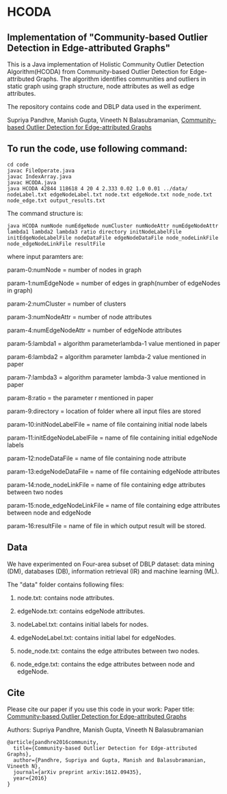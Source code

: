 # HCODA
## Implementation of "Community-based Outlier Detection in Edge-attributed Graphs"

This is a Java implementation of Holistic Community Outlier Detection Algorithm(HCODA) from Community-based Outlier Detection for Edge-attributed Graphs. The algorithm identifies communities and outliers in static graph using graph structure, node attributes as well as edge attributes.

The repository contains code and DBLP data used in the experiment.

Supriya Pandhre, Manish Gupta, Vineeth N Balasubramanian, [Community-based Outlier Detection for Edge-attributed Graphs](https://arxiv.org/abs/1612.09435)


## To run the code, use following command:
```
cd code
javac FileOperate.java
javac IndexArray.java
javac HCODA.java
java HCODA 42844 118618 4 20 4 2.333 0.02 1.0 0.01 ../data/ nodeLabel.txt edgeNodeLabel.txt node.txt edgeNode.txt node_node.txt node_edge.txt output_results.txt
```

The command structure is:

```
java HCODA numNode numEdgeNode numCluster numNodeAttr numEdgeNodeAttr lambda1 lambda2 lambda3 ratio directory initNodeLabelFile initEdgeNodeLabelFile nodeDataFile edgeNodeDataFile node_nodeLinkFile node_edgeNodeLinkFile resultFile
```

where input paramters are:

param-0:numNode = number of nodes in graph

param-1:numEdgeNode = number of edges in graph(number of edgeNodes in graph)

param-2:numCluster = number of clusters

param-3:numNodeAttr = number of node attributes

param-4:numEdgeNodeAttr = number of edgeNode attributes

param-5:lambda1 = algorithm parameterlambda-1 value mentioned in paper

param-6:lambda2 = algorithm parameter lambda-2 value mentioned in paper

param-7:lambda3 = algorithm parameter lambda-3 value mentioned in paper

param-8:ratio = the parameter r mentioned in paper

param-9:directory = location of folder where all input files are stored

param-10:initNodeLabelFile = name of file containing initial node labels

param-11:initEdgeNodeLabelFile = name of file containing initial edgeNode labels

param-12:nodeDataFile = name of file containing node attribute

param-13:edgeNodeDataFile = name of file containing edgeNode attributes

param-14:node_nodeLinkFile = name of file containing edge attributes between two nodes

param-15:node_edgeNodeLinkFile = name of file containing edge attributes between node and edgeNode

param-16:resultFile = name of file in which output result will be stored.


## Data
We have experimented on Four-area subset of DBLP dataset: data mining (DM), databases (DB), information retrieval (IR) and machine learning (ML). 

The "data" folder contains following files:

 1) node.txt: contains node attributes.
 
 2) edgeNode.txt: contains edgeNode attributes.
 
 3) nodeLabel.txt: contains initial labels for nodes.
 
 4) edgeNodeLabel.txt: contains initial label for edgeNodes.
 
 5) node_node.txt: contains the edge attributes between two nodes.
 
 6) node_edge.txt: contains the edge attributes between node and edgeNode.
 

## Cite

Please cite our paper if you use this code in your work:
Paper title: [Community-based Outlier Detection for Edge-attributed Graphs](https://arxiv.org/abs/1612.09435)

Authors: Supriya Pandhre, Manish Gupta, Vineeth N Balasubramanian

```
@article{pandhre2016community,
  title={Community-based Outlier Detection for Edge-attributed Graphs},
  author={Pandhre, Supriya and Gupta, Manish and Balasubramanian, Vineeth N},
  journal={arXiv preprint arXiv:1612.09435},
  year={2016}
}
```

